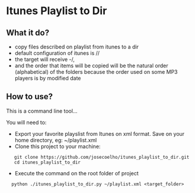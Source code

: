 # Itunes Playlist to Dir


## What it do?

* copy files described on playlist from itunes to a dir
* default configuration of itunes is <artist>/<album>/<music>
* the target will receive <artist>-<album>/<music>,
* and the order that items will be copied will be the natural order (alphabetical) of the folders because the order used on some MP3 players is by modified date


## How to use?

This is a command line tool...

You will need to:

* Export your favorite playslist from Itunes on xml format. Save on your home directory, eg: ~/playlist.xml
* Clone this project to your machine:

```
   git clone https://github.com/josecoelho/itunes_playlist_to_dir.git
   cd itunes_playlist_to_dir
```

* Execute the command on the root folder of project

```
  python ./itunes_playlist_to_dir.py ~/playlist.xml <target_folder>
```